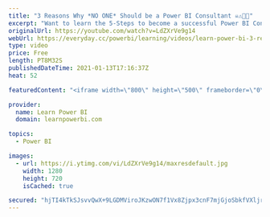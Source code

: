 ```yaml
---
title: "3 Reasons Why *NO ONE* Should be a Power BI Consultant ☠️⚠️🚧🛑"
excerpt: "Want to learn the 5-Steps to become a successful Power BI Consultant? 👉 Sign Up for our Free Webinar on Thu Jan 21: https://web.learnpowerbi.com/consultant/  If you are thinking about creating a side-income or full-time income as a \"Power BI Consultant\"…then you must first watch this video. I share"
originalUrl: https://youtube.com/watch?v=LdZXrVe9g14
webUrl: https://everyday.cc/powerbi/learning/videos/learn-power-bi-3-reasons-why-no-one-should-be-a-power-bi-consultant-/
type: video
price: Free
length: PT8M32S
publishedDateTime: 2021-01-13T17:16:37Z
heat: 52

featuredContent: "<iframe width=\"800\" height=\"500\" frameborder=\"0\" src=\"https://www.youtube.com/embed/LdZXrVe9g14\" allow=\"accelerometer; autoplay; encrypted-media; gyroscope; picture-in-picture\" allowfullscreen></iframe>"

provider:
  name: Learn Power BI
  domain: learnpowerbi.com

topics:
  - Power BI

images:
  - url: https://i.ytimg.com/vi/LdZXrVe9g14/maxresdefault.jpg
    width: 1280
    height: 720
    isCached: true

secured: "hjTI4kTkSJsvvQwX+9LGDMViroJKzwON7f1Vx8Zjpx3cnF7mjGjoSbkfVXljrQzyajszjiIShV39zBHipeGFMlwETZXn6Aummh+y1hmxMr29vxElBUe2WkbfstTaPC1rom7EvI44/Ia3JPpewN5T4tenX4iyDh2ZYwONhKRfn9peSauEo9RaTTckudUe7DJYA+zToa3ptRBZ2Y8gOhJMGMdufnsG3Jb3jiZSxG7OsCz/gm/HDWp1d+oXinZfwf3TS57nzaNZPkecGIp5akryycWNkCAZfTTSlaAJGz3S5TN3+WhQUQGuOkqYnWSXLslZqYNifWRNR3GmUYtvzYWMnzNa3mHtSCQ0TCf6AzxI6hNMWb2MnOgfYg8DKWhyNRfr4Z7sQyvLqVoCGjwrFfviIYSKUt1RFGC31Xin/XeOJUU=;jp0Yl1FMfAkHarlFsLjzUw=="
---
```


